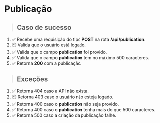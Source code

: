 # Publicação

> ## Caso de sucesso

1. ✅ Recebe uma requisição do tipo **POST** na rota **/api/publication**.
2. 🕙 Valida que o usuário está logado.
3. ✅ Valida que o campo **publication** foi provido.
4. ✅ Valida que o campo **publication** tem no máximo 500 caracteres.
5. ✅ Retorna **200** com a publicação.

> ## Exceções

1. ✅ Retorna 404 caso a API não exista.
2. 🕙 Retorna 403 caso o usuário não esteja logado.
3. ✅ Retorna 400 caso o **publication** não seja provido.
4. ✅ Retorna 400 caso o **publication** tenha mais do que 500 caracteres.
5. ✅ Retorna 500 caso a criação da publicação falhe.
